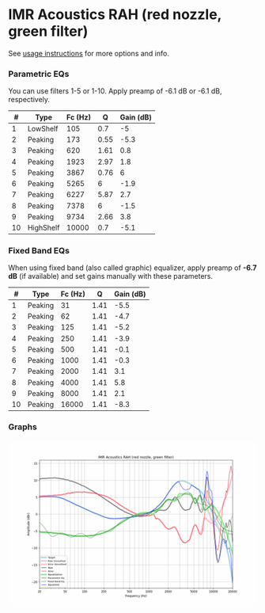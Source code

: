 # IMR Acoustics RAH (red nozzle, green filter)
See [usage instructions](https://github.com/jaakkopasanen/AutoEq#usage) for more options and info.

### Parametric EQs
You can use filters 1-5 or 1-10. Apply preamp of -6.1 dB or -6.1 dB, respectively.

|   # | Type      |   Fc (Hz) |    Q |   Gain (dB) |
|-----|-----------|-----------|------|-------------|
|   1 | LowShelf  |       105 | 0.7  |        -5   |
|   2 | Peaking   |       173 | 0.55 |        -5.3 |
|   3 | Peaking   |       620 | 1.61 |         0.8 |
|   4 | Peaking   |      1923 | 2.97 |         1.8 |
|   5 | Peaking   |      3867 | 0.76 |         6   |
|   6 | Peaking   |      5265 | 6    |        -1.9 |
|   7 | Peaking   |      6227 | 5.87 |         2.7 |
|   8 | Peaking   |      7378 | 6    |        -1.5 |
|   9 | Peaking   |      9734 | 2.66 |         3.8 |
|  10 | HighShelf |     10000 | 0.7  |        -5.1 |

### Fixed Band EQs
When using fixed band (also called graphic) equalizer, apply preamp of **-6.7 dB** (if available) and set gains manually with these parameters.

|   # | Type    |   Fc (Hz) |    Q |   Gain (dB) |
|-----|---------|-----------|------|-------------|
|   1 | Peaking |        31 | 1.41 |        -5.5 |
|   2 | Peaking |        62 | 1.41 |        -4.7 |
|   3 | Peaking |       125 | 1.41 |        -5.2 |
|   4 | Peaking |       250 | 1.41 |        -3.9 |
|   5 | Peaking |       500 | 1.41 |        -0.1 |
|   6 | Peaking |      1000 | 1.41 |        -0.3 |
|   7 | Peaking |      2000 | 1.41 |         3.1 |
|   8 | Peaking |      4000 | 1.41 |         5.8 |
|   9 | Peaking |      8000 | 1.41 |         2.1 |
|  10 | Peaking |     16000 | 1.41 |        -8.3 |

### Graphs
![](./IMR%20Acoustics%20RAH%20(red%20nozzle,%20green%20filter).png)
